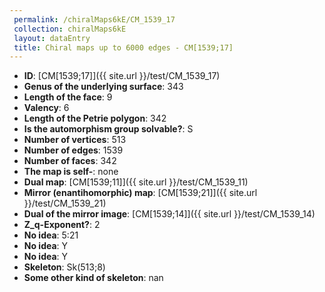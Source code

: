 ```yaml
--- 
 permalink: /chiralMaps6kE/CM_1539_17 
 collection: chiralMaps6kE
 layout: dataEntry
 title: Chiral maps up to 6000 edges - CM[1539;17]
---
```


- **ID**: [CM[1539;17]]({{ site.url }}/test/CM_1539_17)
- **Genus of the underlying surface**: 343
- **Length of the face**: 9
- **Valency**: 6
- **Length of the Petrie polygon**: 342
- **Is the automorphism group solvable?**: S
- **Number of vertices**: 513
- **Number of edges**: 1539
- **Number of faces**: 342
- **The map is self-**: none
- **Dual map**: [CM[1539;11]]({{ site.url }}/test/CM_1539_11)
- **Mirror (enantihomorphic) map**: [CM[1539;21]]({{ site.url }}/test/CM_1539_21)
- **Dual of the mirror image**: [CM[1539;14]]({{ site.url }}/test/CM_1539_14)
- **Z_q-Exponent?**: 2
- **No idea**:  5:21
- **No idea**: Y
- **No idea**: Y
- **Skeleton**: Sk(513;8)
- **Some other kind of skeleton**: nan
